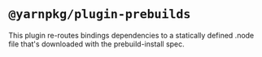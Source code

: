 # `@yarnpkg/plugin-prebuilds`

This plugin re-routes bindings dependencies to a statically defined .node file that's downloaded with the prebuild-install spec.
